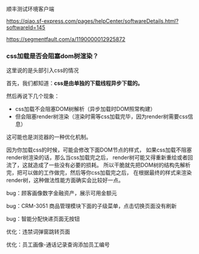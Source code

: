顺丰测试环境客户端

https://qiao.sf-express.com/pages/helpCenter/softwareDetails.html?softwareId=145



https://segmentfault.com/a/1190000012925872







### css加载是否会阻塞dom树渲染？

这里说的是头部引入css的情况

首先，我们都知道：**css是由单独的下载线程异步下载的。**

然后再说下几个现象：

- css加载不会阻塞DOM树解析（异步加载时DOM照常构建）
- 但会阻塞render树渲染（渲染时需等css加载完毕，因为render树需要css信息）

这可能也是浏览器的一种优化机制。

因为你加载css的时候，可能会修改下面DOM节点的样式，
如果css加载不阻塞render树渲染的话，那么当css加载完之后，
render树可能又得重新重绘或者回流了，这就造成了一些没有必要的损耗。
所以干脆就先把DOM树的结构先解析完，把可以做的工作做完，然后等你css加载完之后，
在根据最终的样式来渲染render树，这种做法性能方面确实会比较好一点。

















bug：顾客画像数字金融资产，展示可用金额元

bug：CRM-3051 商品管理模块下面的子级菜单，点击切换页面没有刷新

bug：智能分配快递页面无按钮

优化：违禁词弹窗跳转页面

优化：员工画像-通话记录查询添加员工编号



















